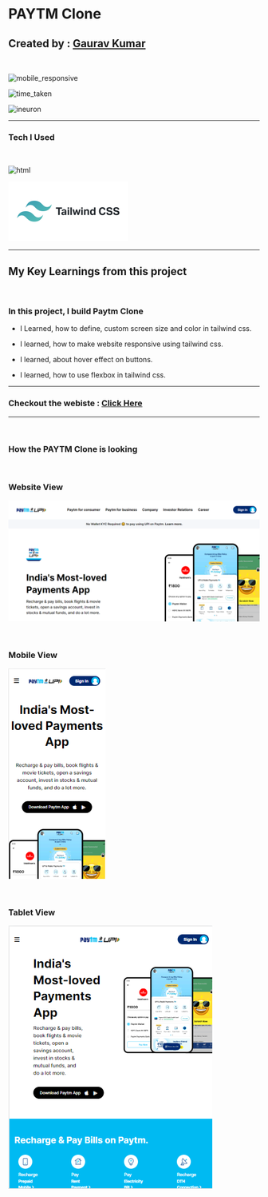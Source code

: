 # PAYTM Clone

##  Created by : [Gaurav Kumar](https://the-gaurav-portfolio.netlify.app/)

</br>

![mobile_responsive](https://img.shields.io/badge/Mobile%20Responsive-Yes-yellowgreen)


![time_taken](https://img.shields.io/badge/Time%20Taken%20-15%20hours-red)

![ineuron](https://img.shields.io/badge/Ineuron-Javascript%20Full%20Stack%20Web%20Developer%20Bootcamp-orange)

***

### Tech I Used
<br>

![html](https://camo.githubusercontent.com/5bcb7cda967deb354d2abb58d21c13144d67ddbb706201f1541de2ffd4e2f46b/68747470733a2f2f696d672e736869656c64732e696f2f62616467652f68746d6c2d3336373041303f7374796c653d666f722d7468652d6261646765266c6f676f3d68746d6c35266c6f676f436f6c6f723d7768697465)

![css](tailwind-logo.svg)

***

## My Key Learnings from this project

<br>

### In this project, I build Paytm Clone

- I Learned, how to define, custom screen size and color in tailwind css.

- I learned, how to make website responsive using tailwind css.

- I learned, about hover effect on buttons.

- I learned, how to use flexbox in tailwind css. 


***

### Checkout the webiste : [Click Here](https://the-paytm.netlify.app/)

***
<br>

### How the PAYTM Clone is looking

<br>

### Website View

![website_view](./screenshots/screenshot-1.png)

</br>

### Mobile View

![mobile_view](./screenshots/Screenshot-5.png)

</br>

### Tablet View

![tablet_view](./screenshots/Screenshot-6.png)

